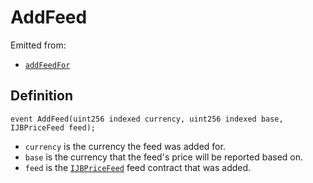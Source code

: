 # AddFeed

Emitted from:

* [`addFeedFor`](/protocol/api/contracts/jbprices/write/addfeed.md)

## Definition

```solidity
event AddFeed(uint256 indexed currency, uint256 indexed base, IJBPriceFeed feed);
```

* `currency` is the currency the feed was added for.
* `base` is the currency that the feed's price will be reported based on.
* `feed` is the [`IJBPriceFeed`](/protocol/api/interfaces/ijbpricefeed.md) feed contract that was added.
